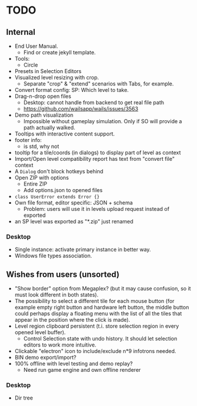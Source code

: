# TODO

## Internal

- End User Manual.
  - Find or create jekyll template.
- Tools:
  - Circle
- Presets in Selection Editors
- Visualized level resizing with crop.
  - Separate "crop" & "extend" scenarios with Tabs, for example.
- Convert format config: SP: Which level to take.
- Drag-n-drop open files
  - Desktop: cannot handle from backend to get real file path
  - https://github.com/wailsapp/wails/issues/3563
- Demo path visualization
  - Impossible without gameplay simulation. Only if SO will provide a path
    actually walked.
- Tooltips with interactive content support.
- footer info:
  - is std, why not
- tooltip for a tile/coords (in dialogs) to display part of level as context
- Import/Open level compatibility report has text from "convert file" context
- A `Dialog` don't block hotkeys behind
- Open ZIP with options
  - Entire ZIP
  - Add options.json to opened files
- `class UserError extends Error {}`
- Own file format, editor specific: JSON + schema
  - Problem: users will use it in levels upload request instead of exported
- an SP level was exported as "*.zip" just renamed

### Desktop

- Single instance: activate primary instance in better way.
- Windows file types association.

## Wishes from users (unsorted)

- "Show border" option from Megaplex? (but it may cause confusion, so it must
  look different in both states).
- The possibility to select a different tile for each mouse button (for example
  empty right button and hardware left button, the middle button could perhaps
  display a floating menu with the list of all the tiles that appear in the
  position where the click is made).
- Level region clipboard persistent (t.i. store selection region in every opened
  level buffer).
  - Control Selection state with undo history. It should let selection editors
    to work more intuitive.
- Clickable "electron" icon to include/exclude n\*9 infotrons needed.
- BIN demo export/import?
- 100% offline with level testing and demo replay?
  - Need run game engine and own offline renderer

### Desktop

- Dir tree
